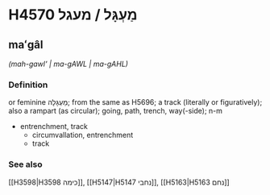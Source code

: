 # H4570 מַעְגָּל / מעגל

## maʻgâl

_(mah-gawl' | ma-ɡAWL | ma-ɡAHL)_

### Definition

or feminine מַעְגָּלָה; from the same as H5696; a track (literally or figuratively); also a rampart (as circular); going, path, trench, way(-side); n-m

- entrenchment, track
  - circumvallation, entrenchment
  - track

### See also

[[H3598|H3598 כימה]], [[H5147|H5147 נחבי]], [[H5163|H5163 נחם]]
